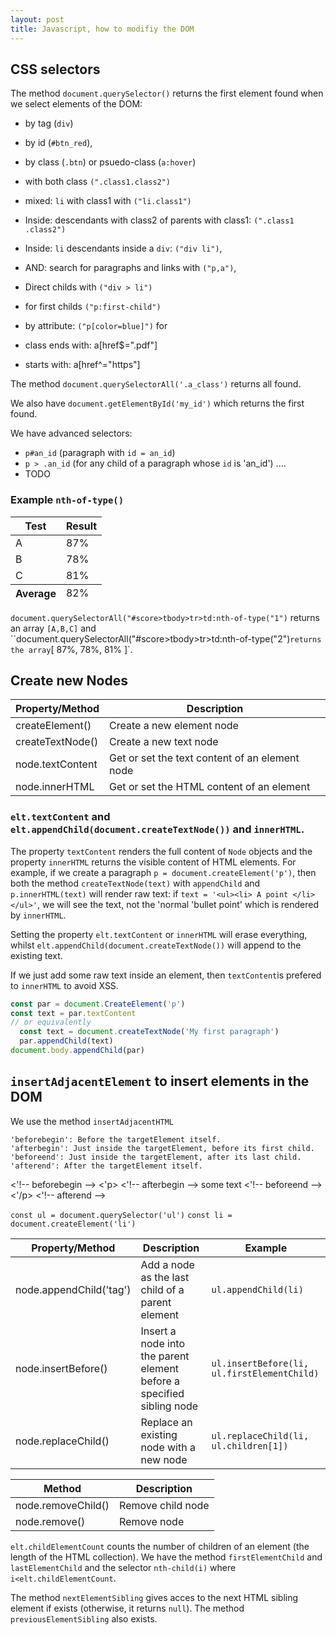 ```yaml
---
layout: post
title: Javascript, how to modifiy the DOM
---
```


## CSS selectors

The method `document.querySelector()` returns the first element found when we select elements of the DOM:
- by tag (`div`)
- by id (`#btn_red`),
- by class (`.btn`)  or psuedo-class (`a:hover`)
- with both class `(".class1.class2")`
- mixed: `li` with class1 with `("li.class1")`
- Inside: descendants with class2 of parents with class1:  `(".class1 .class2")`
- Inside: `li` descendants inside a `div`: `("div li")`,
- AND: search for paragraphs and  links with `("p,a")`,
- Direct childs with `("div > li")`
- for first childs `("p:first-child")`

- by attribute: `("p[color=blue]")` for  <p style="color:blue;">
- class ends with:  a[href$=".pdf"]
 - starts with: a[href^="https"]

The method `document.querySelectorAll('.a_class')` returns all found.

We also have `document.getElementById('my_id')` which returns the first found.

We have advanced selectors:
- `p#an_id`   (paragraph with `id = an_id`)
- `p > .an_id` (for any child of a paragraph whose `id`  is 'an_id') .... 
- TODO

### Example `nth-of-type()`
<table id="score">
  <thead>
    <tr>
      <th>Test
      <th>Result
  <tfoot>
    <tr>
      <th>Average
      <td>82%
  <tbody>
    <tr>
      <td>A
      <td>87%
    <tr>
      <td>B
      <td>78%
    <tr>
      <td>C
      <td>81%
</table>

`document.querySelectorAll("#score>tbody>tr>td:nth-of-type("1")` returns an array `[A,B,C]` and ``document.querySelectorAll("#score>tbody>tr>td:nth-of-type("2")` returns the array `[ 87%, 78%, 81% ]`.


## Create new Nodes

Property/Method  |	Description
-----------------|---------------
createElement() |	Create a new element node
createTextNode() |	Create a new text node
node.textContent | 	Get or set the text content of an element node
node.innerHTML |	Get or set the HTML content of an element

### `elt.textContent` and `elt.appendChild(document.createTextNode())` and `innerHTML`.

The property `textContent` renders the full content of `Node` objects and the property `innerHTML` returns the visible content of HTML elements. For example, if we create a paragraph `p = document.createElement('p')`, then both the method `createTextNode(text)` with `appendChild`  and `p.innerHTML(text)` will render raw text: if  `text = '<ul><li> A point </li></ul>'`, we will see the text, not the 'normal 'bullet point' which is rendered by `innerHTML`.

Setting the property `elt.textContent` or `innerHTML` will erase everything, whilst `elt.appendChild(document.createTextNode())` will append to the existing text. 

If we just add some raw text inside an element, then `textContent`is prefered to `innerHTML` to avoid XSS.

```javascript
const par = document.CreateElement('p')
const text = par.textContent
// or equivalently
  const text = document.createTextNode('My first paragraph')
  par.appendChild(text)
document.body.appendChild(par)

```

## `insertAdjacentElement` to insert elements in the DOM

We use the method `insertAdjacentHTML`

    'beforebegin': Before the targetElement itself.
    'afterbegin': Just inside the targetElement, before its first child.
    'beforeend': Just inside the targetElement, after its last child.
    'afterend': After the targetElement itself.
    
<'!-- beforebegin -->
<'p>
<'!-- afterbegin -->
  some text
<'!-- beforeend -->
<'/p>
<'!-- afterend -->


`const ul = document.querySelector('ul')`
`const li = document.createElement('li')`

Property/Method |	Description | Example
----------------|-------------|--------
node.appendChild('tag') |	Add a node as the last child of a parent element | `ul.appendChild(li)`
node.insertBefore() |	Insert a node into the parent element before a specified sibling node | `ul.insertBefore(li, ul.firstElementChild)`
node.replaceChild() |	Replace an existing node with a new node | `ul.replaceChild(li, ul.children[1])`


Method |	Description
-------|-----------
node.removeChild() | 	Remove child node
node.remove() |	Remove node

`elt.childElementCount`  counts the number of children  of an element (the length of the  HTML collection). We have the method `firstElementChild`  and `lastElementChild` and the selector `nth-child(i)` where `i<elt.childElementCount`.

The method `nextElementSibling`   gives acces to the next  HTML sibling element if exists (otherwise, it returns `null`). The method `previousElementSibling`  also exists.
